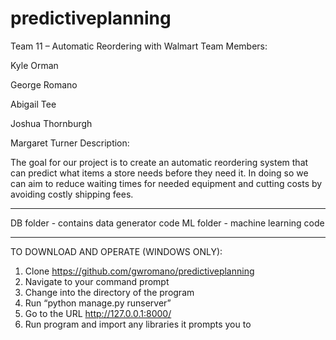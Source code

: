 # predictiveplanning


Team 11 – Automatic Reordering with Walmart
Team Members:

Kyle Orman 

George Romano

Abigail Tee 

Joshua Thornburgh

Margaret Turner
Description:

The goal for our project is to create an automatic reordering system that can predict what items a store needs before they need it. In doing so we can aim to reduce waiting times for needed equipment and cutting costs by avoiding costly shipping fees.

----------------------------------------

DB folder - contains data generator code
ML folder - machine learning code

----------------------------------------

TO DOWNLOAD AND OPERATE (WINDOWS ONLY):
1. Clone https://github.com/gwromano/predictiveplanning
2. Navigate to your command prompt
3. Change into the directory of the program
4. Run “python manage.py runserver”
5. Go to the URL http://127.0.0.1:8000/ 
6. Run program and import any libraries it prompts you to
	
